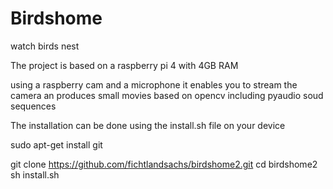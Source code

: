 # Birdshome

watch birds nest

The project is based on a raspberry pi 4 with 4GB RAM

using a raspberry cam and a microphone it enables you to stream the camera an produces small movies based on opencv including pyaudio soud sequences 

The installation can be done using the install.sh file on your device

sudo apt-get install git

git clone https://github.com/fichtlandsachs/birdshome2.git
cd birdshome2
sh install.sh